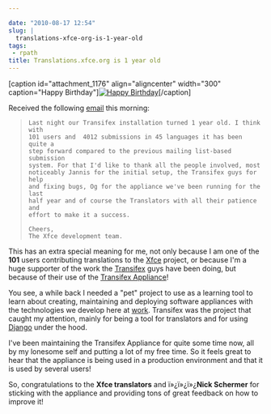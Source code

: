 ```yaml
---

date: "2010-08-17 12:54"
slug: |
  translations-xfce-org-is-1-year-old
tags:
 - rpath
title: Translations.xfce.org is 1 year old
---
```


\[caption id="attachment_1176" align="aligncenter" width="300"
caption="Happy Birthday"\][![Happy
Birthday](http://www.ogmaciel.com/wp-content/uploads/2010/08/birthdaycake-300x225.jpg)](http://www.ogmaciel.com/wp-content/uploads/2010/08/birthdaycake.jpg)\[/caption\]

Received the following
[email](http://foo-projects.org/pipermail/xfce-i18n/2010-August/009663.html)
this morning:

>     Last night our Transifex installation turned 1 year old. I think with
>     101 users and  4012 submissions in 45 languages it has been quite a
>     step forward compared to the previous mailing list-based submission
>     system. For that I'd like to thank all the people involved, most
>     noticeably Jannis for the initial setup, the Transifex guys for help
>     and fixing bugs, Og for the appliance we've been running for the last
>     half year and of course the Translators with all their patience and
>     effort to make it a success.
>
>     Cheers,
>     The Xfce development team.

This has an extra special meaning for me, not only because I am one of
the **101** users contributing translations to the
[Xfce](http://www.xfce.org/) project, or because I'm a huge supporter of
the work the [Transifex](http://transifex.org) guys have been doing, but
because of their use of the [Transifex
Appliance](http://bit.ly/Transifex)!

You see, a while back I needed a "pet" project to use as a learning tool
to learn about creating, maintaining and deploying software appliances
with the technologies we develop here at [work](http://www.rpath.com).
Transifex was the project that caught my attention, mainly for being a
tool for translators and for using
[Django](http://www.djangoproject.com/) under the hood.

I've been maintaining the Transifex Appliance for quite some time now,
all by my lonesome self and putting a lot of my free time. So it feels
great to hear that the appliance is being used in a production
environment and that it is used by several users!

So, congratulations to the **Xfce translators** and ï»¿ï»¿ï»¿**Nick
Schermer** for sticking with the appliance and providing tons of great
feedback on how to improve it!
